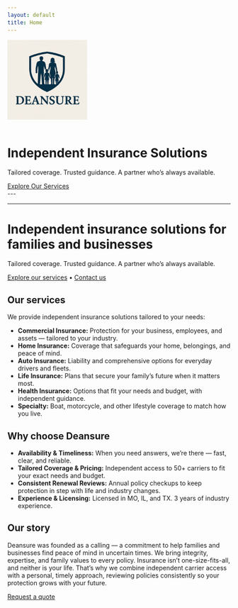 ```yaml
---
layout: default
title: Home
---
```

<div class="hero">
  <img src="/assets/images/deansure-logo.PNG" alt="Deansure LLC logo" style="max-width: 180px; margin-bottom: 16px;">
  <h1>Independent Insurance Solutions</h1>
  <p>Tailored coverage. Trusted guidance. A partner who’s always available.</p>
  <a class="button" href="/services">Explore Our Services</a>
</div>---

---

# Independent insurance solutions for families and businesses
Tailored coverage. Trusted guidance. A partner who’s always available.

[Explore our services](#our-services) • [Contact us](contact.md)

## Our services
We provide independent insurance solutions tailored to your needs:

- **Commercial Insurance:** Protection for your business, employees, and assets — tailored to your industry.
- **Home Insurance:** Coverage that safeguards your home, belongings, and peace of mind.
- **Auto Insurance:** Liability and comprehensive options for everyday drivers and fleets.
- **Life Insurance:** Plans that secure your family’s future when it matters most.
- **Health Insurance:** Options that fit your needs and budget, with independent guidance.
- **Specialty:** Boat, motorcycle, and other lifestyle coverage to match how you live.

## Why choose Deansure
- **Availability & Timeliness:** When you need answers, we’re there — fast, clear, and reliable.
- **Tailored Coverage & Pricing:** Independent access to 50+ carriers to fit your exact needs and budget.
- **Consistent Renewal Reviews:** Annual policy checkups to keep protection in step with life and industry changes.
- **Experience & Licensing:** Licensed in MO, IL, and TX. 3 years of industry experience.

## Our story
Deansure was founded as a calling — a commitment to help families and businesses find peace of mind in uncertain times. We bring integrity, expertise, and family values to every policy. Insurance isn’t one-size-fits-all, and neither is your life. That’s why we combine independent carrier access with a personal, timely approach, reviewing policies consistently so your protection grows with your future.

[Request a quote](contact.md)
